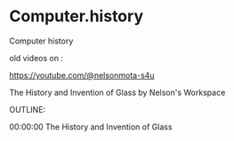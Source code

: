 # Computer.history
Computer history 


old videos on :

https://youtube.com/@nelsonmota-s4u


 The History and Invention of Glass by Nelson's Workspace

OUTLINE: 

00:00:00 The History and Invention of Glass
